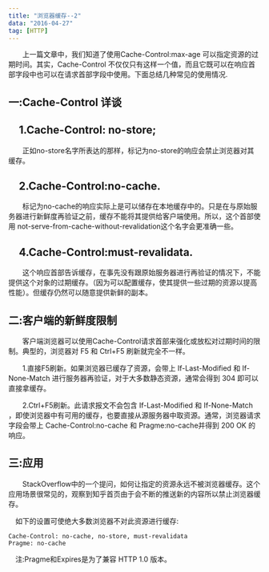 ```yaml
---
title: "浏览器缓存--2"
data: "2016-04-27"
tag: [HTTP]
---
```


&emsp;&emsp;上一篇文章中，我们知道了使用Cache-Control:max-age 可以指定资源的过期时间。其实，Cache-Control 不仅仅只有这样一个值，而且它既可以在响应首部字段中也可以在请求首部字段中使用。下面总结几种常见的使用情况.

一:Cache-Control 详谈
-----------

&emsp;1.Cache-Control: no-store;
---

&emsp;&emsp;正如no-store名字所表达的那样，标记为no-store的响应会禁止浏览器对其缓存。

&emsp;2.Cache-Control:no-cache.
----
&emsp;&emsp;标记为no-cache的响应实际上是可以储存在本地缓存中的。只是在与原始服务器进行新鲜度再验证之前，缓存不能将其提供给客户端使用。所以，这个首部使用 not-serve-from-cache-without-revalidation这个名字会更准确一些。

&emsp;4.Cache-Control:must-revalidata.
----------
&emsp;&emsp;这个响应首部告诉缓存，在事先没有跟原始服务器进行再验证的情况下，不能提供这个对象的过期缓存。（因为可以配置缓存，使其提供一些过期的资源以提高性能）。但缓存仍然可以随意提供新鲜的副本。

二:客户端的新鲜度限制
-----------------
&emsp;&emsp;客户端浏览器可以使用Cache-Control请求首部来强化或放松对过期时间的限制。典型的，浏览器对 F5 和 Ctrl+F5 刷新就完全不一样。

&emsp;&emsp;1.直接F5刷新。如果浏览器已缓存了资源，会带上 If-Last-Modified 和 If-None-Match 进行服务器再验证，对于大多数静态资源，通常会得到 304 即可以直接拿缓存。

&emsp;&emsp;2.Ctrl+F5刷新。此请求报文不会包含 If-Last-Modified 和 If-None-Match ，即使浏览器中有可用的缓存，也要直接从源服务器中取资源。通常，浏览器请求字段会带上 Cache-Control:no-cache 和 Pragme:no-cache并得到 200 OK 的响应。

三:应用
-------
&emsp;&emsp;StackOverflow中的一个提问，如何让指定的资源永远不被浏览器缓存。这个应用场景很常见的，观察到知乎首页由于会不断的推送新的内容所以禁止浏览器缓存。

&emsp;如下的设置可使绝大多数浏览器不对此资源进行缓存:

	Cache-Control: no-cache, no-store, must-revalidata
	Pragme: no-cache

&emsp;注:Pragme和Expires是为了兼容 HTTP 1.0 版本。
